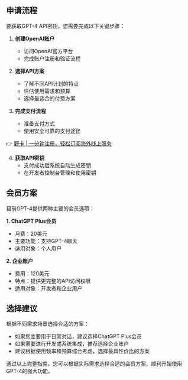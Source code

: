## 申请流程

要获取GPT-4 API密钥，您需要完成以下关键步骤：

1. **创建OpenAI账户**
   - 访问OpenAI官方平台
   - 完成账户注册和验证流程

2. **选择API方案**
   - 了解不同API计划的特点
   - 评估使用需求和预算
   - 选择最适合的付费方案

3. **完成支付流程**
   - 准备支付方式
   - 使用安全可靠的支付途径
   
👉 [野卡 | 一分钟注册，轻松订阅海外线上服务](https://bit.ly/bewildcard)

4. **获取API密钥**
   - 支付成功后系统自动生成密钥
   - 在开发者控制台管理和使用密钥

## 会员方案

目前GPT-4提供两种主要的会员选项：

**1. ChatGPT Plus会员**
- 月费：20美元
- 主要功能：支持GPT-4聊天
- 适用对象：个人用户

**2. 企业账户**
- 费用：120美元
- 特点：提供更完整的API访问权限
- 适用对象：开发者和企业用户

## 选择建议

根据不同需求场景选择合适的方案：

- 如果您主要用于日常对话，建议选择ChatGPT Plus会员
- 如果需要进行开发或系统集成，推荐选择企业账户
- 建议根据使用频率和预算综合考虑，选择最具性价比的方案

通过以上完整指南，您可以根据实际需求选择合适的会员方案，顺利开始使用GPT-4的强大功能。